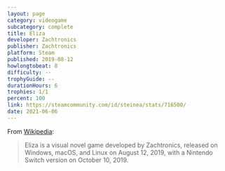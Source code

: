 ```yaml
---
layout: page
category: videogame
subcategory: complete
title: Eliza
developer: Zachtronics
publisher: Zachtronics
platform: Steam
published: 2019-08-12
howlongtobeat: 8
difficulty: --
trophyGuide: --
durationHours: 6
trophies: 1/1
percent: 100
link: https://steamcommunity.com/id/steinea/stats/716500/
date: 2021-06-06
---
```


From [Wikipedia](https://en.wikipedia.org/wiki/Eliza_(video_game)):

> Eliza is a visual novel game developed by Zachtronics, released on Windows, macOS, and Linux on August 12, 2019, with a Nintendo Switch version on October 10, 2019.
